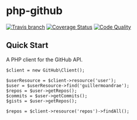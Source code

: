 # php-github
[![Travis branch](https://img.shields.io/travis/guillermoandrae/php-github.svg?style=flat)](https://travis-ci.org/guillermoandrae/php-github) [![Coverage Status](http://img.shields.io/scrutinizer/coverage/g/guillermoandrae/php-github.svg?style=flat)](https://scrutinizer-ci.com/g/guillermoandrae/php-github/?branch=master) [![Code Quality](http://img.shields.io/scrutinizer/g/guillermoandrae/php-github.svg?style=flat)](https://scrutinizer-ci.com/g/guillermoandrae/php-github/?branch=master)

## Quick Start
A PHP client for the GitHub API.

    $client = new GitHub\Client();

    $userResource = $client->resource('user');
    $user = $userResource->find('guillermoandrae');
    $repos = $user->getRepos();
    $commits = $user->getCommits();
    $gists = $user->getRepos();

    $repos = $client->resource('repos')->findAll();
